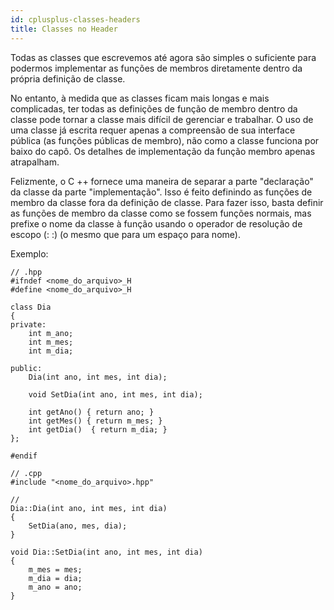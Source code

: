 ```yaml
---
id: cplusplus-classes-headers
title: Classes no Header
---
```


Todas as classes que escrevemos até agora são simples o suficiente para podermos implementar as funções de membros diretamente dentro da própria definição de classe.

No entanto, à medida que as classes ficam mais longas e mais complicadas, ter todas as definições de função de membro dentro da classe pode tornar a classe mais difícil de gerenciar e trabalhar. O uso de uma classe já escrita requer apenas a compreensão de sua interface pública (as funções públicas de membro), não como a classe funciona por baixo do capô. Os detalhes de implementação da função membro apenas atrapalham.

Felizmente, o C ++ fornece uma maneira de separar a parte "declaração" da classe da parte "implementação". Isso é feito definindo as funções de membro da classe fora da definição de classe. Para fazer isso, basta definir as funções de membro da classe como se fossem funções normais, mas prefixe o nome da classe à função usando o operador de resolução de escopo (: :) (o mesmo que para um espaço para nome).

Exemplo:

```cpp{0}
// .hpp
#ifndef <nome_do_arquivo>_H
#define <nome_do_arquivo>_H

class Dia
{
private:
    int m_ano;
    int m_mes;
    int m_dia;

public:
    Dia(int ano, int mes, int dia);

    void SetDia(int ano, int mes, int dia);

    int getAno() { return ano; }
    int getMes() { return m_mes; }
    int getDia()  { return m_dia; }
};

#endif
```

```cpp{0}
// .cpp
#include "<nome_do_arquivo>.hpp"

//
Dia::Dia(int ano, int mes, int dia)
{
    SetDia(ano, mes, dia);
}

void Dia::SetDia(int ano, int mes, int dia)
{
    m_mes = mes;
    m_dia = dia;
    m_ano = ano;
}
```
